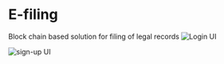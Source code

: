 # E-filing
Block chain based solution for filing of legal records 
![Login UI](https://github.com/kishan-stack/E-filing/assets/113700513/7198e36e-67e0-429c-8f3c-991eb7648f73)



![sign-up UI](https://github.com/kishan-stack/E-filing/assets/113700513/607102ac-1df9-4784-8584-e306fb3c8040)
